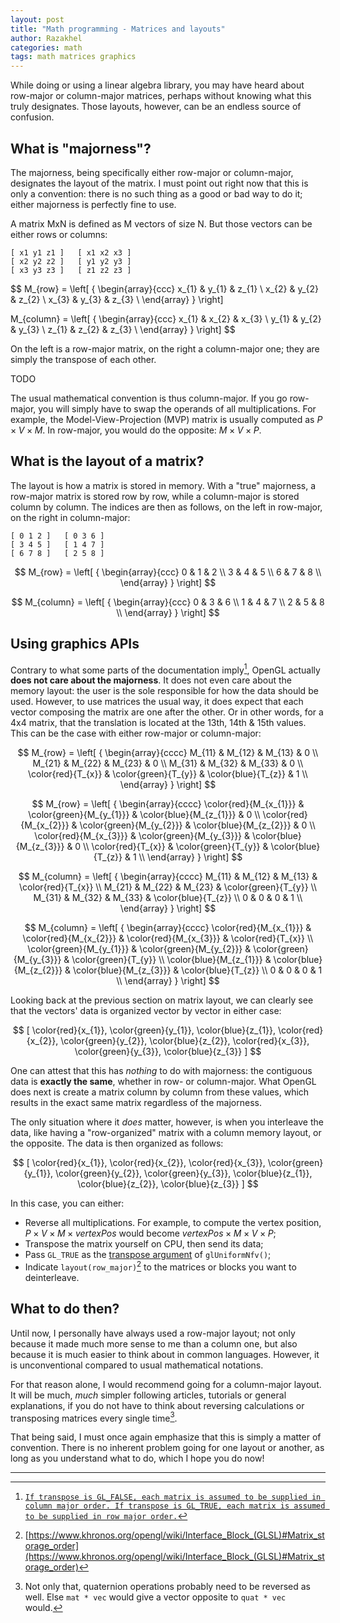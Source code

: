 ```yaml
---
layout: post
title: "Math programming - Matrices and layouts"
author: Razakhel
categories: math
tags: math matrices graphics
---
```


While doing or using a linear algebra library, you may have heard about row-major or column-major matrices, perhaps without knowing what this truly designates. Those layouts, however, can be an endless source of confusion.

## What is "majorness"?

The majorness, being specifically either row-major or column-major, designates the layout of the matrix. I must point out right now that this is only a convention: there is no such thing as a good or bad way to do it; either majorness is perfectly fine to use.

A matrix MxN is defined as M vectors of size N. But those vectors can be either rows or columns:

```
[ x1 y1 z1 ]   [ x1 x2 x3 ]
[ x2 y2 z2 ]   [ y1 y2 y3 ]
[ x3 y3 z3 ]   [ z1 z2 z3 ]
```

$$
M_{row} =
  \left[ {
    \begin{array}{ccc}
      x_{1} & y_{1} & z_{1} \\
      x_{2} & y_{2} & z_{2} \\
      x_{3} & y_{3} & z_{3} \\
    \end{array}
  } \right]

M_{column} =
  \left[ {
    \begin{array}{ccc}
      x_{1} & x_{2} & x_{3} \\
      y_{1} & y_{2} & y_{3} \\
      z_{1} & z_{2} & z_{3} \\
    \end{array}
  } \right]
$$

On the left is a row-major matrix, on the right a column-major one; they are simply the transpose of each other.

TODO

The usual mathematical convention is thus column-major. If you go row-major, you will simply have to swap the operands of all multiplications. For example, the Model-View-Projection (MVP) matrix is usually computed as $P \times V \times M$. In row-major, you would do the opposite: $M \times V \times P$.

## What is the layout of a matrix?

The layout is how a matrix is stored in memory. With a "true" majorness, a row-major matrix is stored row by row, while a column-major is stored column by column. The indices are then as follows, on the left in row-major, on the right in column-major:

```
[ 0 1 2 ]   [ 0 3 6 ]
[ 3 4 5 ]   [ 1 4 7 ]
[ 6 7 8 ]   [ 2 5 8 ]
```

$$
M_{row} =
  \left[ {
    \begin{array}{ccc}
      0 & 1 & 2 \\
      3 & 4 & 5 \\
      6 & 7 & 8 \\
    \end{array}
  } \right]
$$

$$
  M_{column} =
    \left[ {
      \begin{array}{ccc}
        0 & 3 & 6 \\
        1 & 4 & 7 \\
        2 & 5 & 8 \\
      \end{array}
    } \right]
$$

## Using graphics APIs

Contrary to what some parts of the documentation imply[^gl-doc-majorness], OpenGL actually **does not care about the majorness**. It does not even care about the memory layout: the user is the sole responsible for how the data should be used. However, to use matrices the usual way, it does expect that each vector composing the matrix are one after the other. Or in other words, for a 4x4 matrix, that the translation is located at the 13th, 14th & 15th values. This can be the case with either row-major or column-major:

$$
M_{row} =
  \left[ {
    \begin{array}{cccc}
      M_{11} & M_{12} & M_{13} & 0 \\
      M_{21} & M_{22} & M_{23} & 0 \\
      M_{31} & M_{32} & M_{33} & 0 \\
      \color{red}{T_{x}} & \color{green}{T_{y}} & \color{blue}{T_{z}} & 1 \\
    \end{array}
  } \right]
$$

$$
M_{row} =
  \left[ {
    \begin{array}{cccc}
      \color{red}{M_{x_{1}}} & \color{green}{M_{y_{1}}} & \color{blue}{M_{z_{1}}} & 0 \\
      \color{red}{M_{x_{2}}} & \color{green}{M_{y_{2}}} & \color{blue}{M_{z_{2}}} & 0 \\
      \color{red}{M_{x_{3}}} & \color{green}{M_{y_{3}}} & \color{blue}{M_{z_{3}}} & 0 \\
      \color{red}{T_{x}} & \color{green}{T_{y}} & \color{blue}{T_{z}} & 1 \\
    \end{array}
  } \right]
$$

$$
M_{column} = 
  \left[ {
    \begin{array}{cccc}
      M_{11} & M_{12} & M_{13} & \color{red}{T_{x}} \\
      M_{21} & M_{22} & M_{23} & \color{green}{T_{y}} \\
      M_{31} & M_{32} & M_{33} & \color{blue}{T_{z}} \\
      0 & 0 & 0 & 1 \\
    \end{array}
  } \right]
$$

$$
M_{column} =
  \left[ {
    \begin{array}{cccc}
      \color{red}{M_{x_{1}}} & \color{red}{M_{x_{2}}} & \color{red}{M_{x_{3}}} & \color{red}{T_{x}} \\
      \color{green}{M_{y_{1}}} & \color{green}{M_{y_{2}}} & \color{green}{M_{y_{3}}} & \color{green}{T_{y}} \\
      \color{blue}{M_{z_{1}}} & \color{blue}{M_{z_{2}}} & \color{blue}{M_{z_{3}}} & \color{blue}{T_{z}} \\
      0 & 0 & 0 & 1 \\
    \end{array}
  } \right]
$$

Looking back at the previous section on matrix layout, we can clearly see that the vectors' data is organized vector by vector in either case:

$$
[ \color{red}{x_{1}}, \color{green}{y_{1}}, \color{blue}{z_{1}}, \color{red}{x_{2}}, \color{green}{y_{2}}, \color{blue}{z_{2}}, \color{red}{x_{3}}, \color{green}{y_{3}}, \color{blue}{z_{3}} ]
$$

One can attest that this has _nothing_ to do with majorness: the contiguous data is **exactly the same**, whether in row- or column-major. What OpenGL does next is create a matrix column by column from these values, which results in the exact same matrix regardless of the majorness.

The only situation where it _does_ matter, however, is when you interleave the data, like having a "row-organized" matrix with a column memory layout, or the opposite. The data is then organized as follows:

$$
[ \color{red}{x_{1}}, \color{red}{x_{2}}, \color{red}{x_{3}}, \color{green}{y_{1}}, \color{green}{y_{2}}, \color{green}{y_{3}}, \color{blue}{z_{1}}, \color{blue}{z_{2}}, \color{blue}{z_{3}} ]
$$

In this case, you can either:
- Reverse all multiplications. For example, to compute the vertex position, $P \times V \times M \times vertexPos$ would become $vertexPos \times M \times V \times P$;
- Transpose the matrix yourself on CPU, then send its data;
- Pass `GL_TRUE` as the [transpose argument](https://www.khronos.org/registry/OpenGL-Refpages/gl4/html/glUniform.xhtml#parameters) of `glUniformNfv()`;
- Indicate `layout(row_major)`[^glsl-matrices-layout-majorness] to the matrices or blocks you want to deinterleave.

### 



## What to do then?

Until now, I personally have always used a row-major layout; not only because it made much more sense to me than a column one, but also because it is much easier to think about in common languages. However, it is unconventional compared to usual mathematical notations.

For that reason alone, I would recommend going for a column-major layout. It will be much, _much_ simpler following articles, tutorials or general explanations, if you do not have to think about reversing calculations or transposing matrices every single time[^matrices-reverse-quaternions].

That being said, I must once again emphasize that this is simply a matter of convention. There is no inherent problem going for one layout or another, as long as you understand what to do, which I hope you do now!

---

[^gl-doc-majorness]: [`If transpose is GL_FALSE, each matrix is assumed to be supplied in column major order. If transpose is GL_TRUE, each matrix is assumed to be supplied in row major order.`](https://www.khronos.org/registry/OpenGL-Refpages/gl4/html/glUniform.xhtml#description)

[^glsl-matrices-layout-majorness]: [https://www.khronos.org/opengl/wiki/Interface_Block_(GLSL)#Matrix_storage_order](https://www.khronos.org/opengl/wiki/Interface_Block_(GLSL)#Matrix_storage_order)

[^matrices-reverse-quaternions]: Not only that, quaternion operations probably need to be reversed as well. Else `mat * vec` would give a vector opposite to `quat * vec` would.
